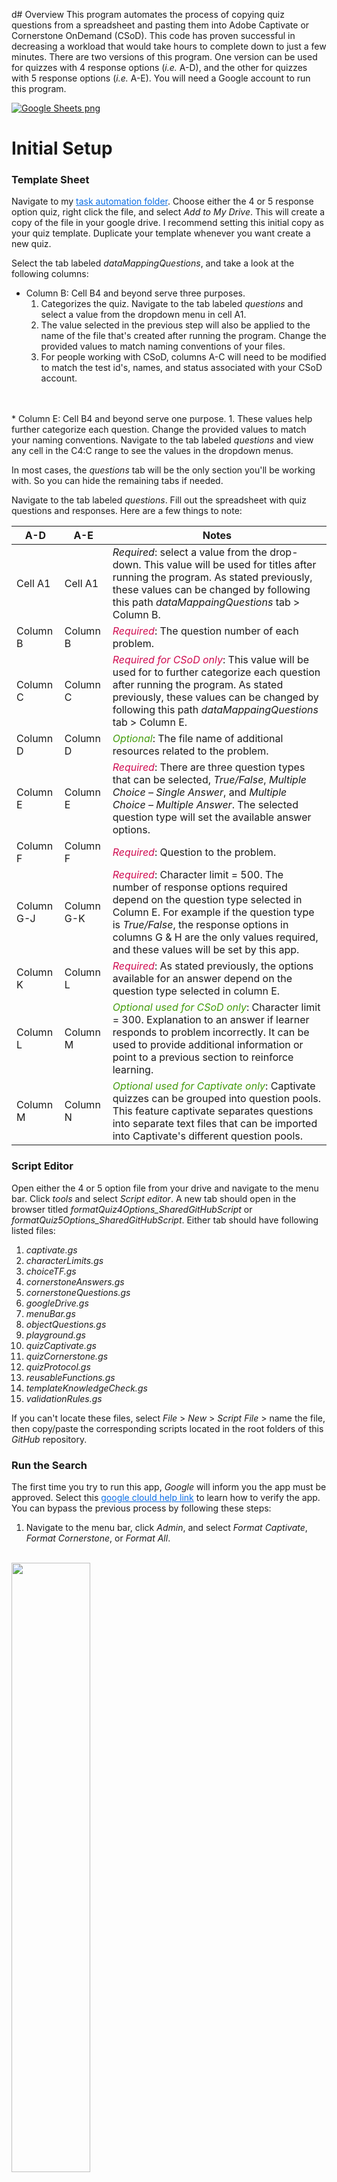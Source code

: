 d# Overview
This program automates the process of copying quiz questions from a spreadsheet and pasting them into Adobe Captivate or Cornerstone OnDemand (CSoD). This code has proven successful in decreasing a workload that would take hours to complete down to just a few minutes. There are two versions of this program. One version can be used for quizzes with 4 response options (<i>i.e.</i> A-D), and the other for quizzes with 5 response options (<i>i.e.</i> A-E). You will need a Google account to run this program.

[![Google Sheets png](./assets/images/quizTemplateA-D.png?raw=true "Google Sheets")](https://drive.google.com/file/d/0B5w_Rm6Jrg-PZXRPMzhYUUJqNU0)

# Initial Setup

### Template Sheet

Navigate to my <a style="color:#0D6EE4" href="https://drive.google.com/open?id=0B5w_Rm6Jrg-PcnBkSDY3aE90cTg">task automation folder</a>.
Choose either the 4 or 5 response option quiz, right click the file, and select <i>Add to My Drive</i>. This will create a copy of the file in your google drive. I recommend setting this initial copy as your quiz template. Duplicate your template whenever you want create a new quiz.


Select the tab labeled <i>dataMappingQuestions</i>, and take a look at the following columns:
* Column B: Cell B4 and beyond serve three purposes.
  1. Categorizes the quiz. Navigate to the tab labeled <i>questions</i> and select a value from the dropdown menu in cell A1.
  2. The value selected in the previous step will also be applied to the name of the file that's created after running the program. Change the provided values to match naming conventions of your files.
  3. For people working with CSoD, columns A-C will need to be modified to match the test  id's, names, and status associated with your CSoD account.
<br>
<br>
* Column E: Cell B4 and beyond serve one purpose.
  1. These values help further categorize each question. Change the provided values to match your naming conventions. Navigate to the tab labeled <i>questions</i> and view any cell in the C4:C range to see the values in the dropdown menus.

In most cases, the <i>questions</i> tab will be the only section you'll be working with. So you can hide the remaining tabs if needed.

Navigate to the tab labeled <i>questions</i>. Fill out the spreadsheet with quiz questions and responses. Here are a few things to note:

|A-D|A-E|Notes|
|---|---|----|
|Cell A1|Cell A1|<i>Required</i>: select a value from the drop-down. This value will be used for titles after running the program. As stated previously, these values can be changed by following this path <i>dataMappaingQuestions</i> tab > Column B.|
|Column B|Column B|<i style="color:#d00c51">Required</i>: The question number of each problem.|
|Column C|Column C|<i style="color:#d00c51">Required for CSoD only</i>: This value will be used for to further categorize each question after running the program. As stated previously, these values can be changed by following this path <i>dataMappaingQuestions</i> tab > Column E.|
|Column D|Column D|<i style="color:#449c0d">Optional</i>: The file name of additional resources related to the problem.|
|Column E|Column E|<i style="color:#d00c51">Required</i>: There are three question types that can be selected, <i>True/False</i>, <i>Multiple Choice – Single Answer</i>, and <i>Multiple Choice – Multiple Answer</i>. The selected question type will set the available answer options.|
|Column F|Column F|<i style="color:#d00c51">Required</i>: Question to the problem.|
|Column G-J|Column G-K|<i style="color:#d00c51">Required</i>:  Character limit = 500. The number of response options required depend on the question type selected in Column E. For example if the question type is <i>True/False</i>, the response options in columns G & H are the only values required, and these values will be set by this app.|
|Column K|Column L|<i style="color:#d00c51">Required</i>: As stated previously, the options available for an answer depend on the question type selected in column E.|
|Column L|Column M|<i style="color:#449c0d">Optional used for CSoD only</i>: Character limit = 300. Explanation to an answer if learner responds to problem incorrectly. It can be used to provide additional information or point to a previous section to reinforce learning.|
|Column M|Column N|<i style="color:#449c0d">Optional used for Captivate only</i>: Captivate quizzes can be grouped into question pools. This feature captivate separates questions into separate text files that can be imported into Captivate's different question pools.|

### Script Editor
Open either the 4 or 5 option file from your drive and navigate to the menu bar. Click <i>tools</i> and select <i>Script editor</i>. A new tab should open in the browser titled <i>formatQuiz4Options_SharedGitHubScript</i> or <i>formatQuiz5Options_SharedGitHubScript</i>. Either tab should have following listed files:

1. <i>captivate.gs</i>
2. <i>characterLimits.gs</i>
3. <i>choiceTF.gs</i>
4. <i>cornerstoneAnswers.gs</i>
5. <i>cornerstoneQuestions.gs</i>
6. <i>googleDrive.gs</i>
7. <i>menuBar.gs</i>
8. <i>objectQuestions.gs</i>
9. <i>playground.gs</i>
10. <i>quizCaptivate.gs</i>
11. <i>quizCornerstone.gs</i>
12. <i>quizProtocol.gs</i>
13. <i>reusableFunctions.gs</i>
14. <i>templateKnowledgeCheck.gs</i>
15. <i>validationRules.gs</i>

If you can't locate these files, select <i>File</i> > <i>New</i> > <i>Script File</i> > name the file, then copy/paste the corresponding scripts located in the root folders of this <i>GitHub</i> repository.

### Run the Search
The first time you try to run this app, <i>Google</i> will inform you the app must be approved. Select this <a style="color:#0D6EE4" href="https://support.google.com/cloud/answer/7454865">google clould help link</a> to learn how to verify the app. You can bypass the previous process by following these steps:

1. Navigate to the menu bar, click <i>Admin</i>, and select <i>Format Captivate</i>, <i>Format Cornerstone</i>, or <i>Format All</i>.
<br>
<img src="./assets/images/1_menu.png" width="50%" >
<br>

2. A pop-up will appear letting you know authorization is required. Click the button labeled <i>Continue</i>.
<br>
<img src="./assets/images/2_authorize.png" width="50%" >
<br>

3. Select the <i>Google</i> account you wish to use. Then select the link labeled <i>Advanced</i>.
<br>
<img src="./assets/images/3_advanced.png" width="50%" >
<br>

4. Click the link at the bottom. It should be labeled with the name of the script being used to run this app. Unless you rename the script it should be labeled as <i>dailyReport_SharedGitHubScript</i>.
<br>
<img src="./assets/images/4_verify.png" width="50%" >
<br>

5. Type the word <i>Continue</i> in the text box and click <i>NEXT</i>.
<br>
<img src="./assets/images/5_continue.png" width="50%" >
<br>

6. Once verified, the app should run. But, if it doesn't, repeat step 1 and that should do the trick.

7. If this is your first time running the app, wait for the script to finish running, then open your google drive and search within the root directory for a folder titled <i>quizAutomation</i>. The app created this folder. Notice a subfolder has also been created with the same name that you selected in cell A1 of the <i>questions</i> tab. All files will be placed in the subfolder.

8. Treat the <i>quizAutomation</i> folder's name as a unique id, ensure no other folder in your google drive has the same name. You can move this folder to another location in your drive, any time you run the app, the program will fish out its location.

### Saving and Uploading Files
Navigate to the corresponding subfolder and open either the Captivate or Cornerstone files you want to upload.

* Example files are available for you to practice uploading at the following location <i>./assets/images/dataExamples</i>

* Captivate
  * Click <i>File</i> > <i>Download As</i> > <i>Plain Text (.txt)</i>
  * Open an Adobe Captivate project. Select <i>Quiz > Question Pool Manager... > Import GIFT File > select the file > Open</i>

* CSoD
  * You will have to run the following steps for both  <i>Questions</i> and <i>Answers</i> tabs located in the CSoD excel file.
  * Click <i>File</i> > <i>Download As</i> > <i>Comma-separated values (.csv, current sheet)</i>
  * Cornerstone OnDemand has specific for uploading tests questions and answers into their servers. Ensure files match their upload templates before uploading.
### Modify the script
The questions tab has 4 example question that can be used to see how the program operates. This information can be removed altogether. However, any other changes made to either spreadsheet will require thoughtful consideration, because you will most likely have to make supporting changes within the script. Here are a few tips before getting started:

* To rename the spreadsheet tab names:

  * Click the drop-down icon on the tab that will be renamed, then click <i>Rename</i>.

  * Navigate to the menu bar. Click <i>tools</i> and select <i>Script editor</i>. You will have to run across each script to locate the corresponding sheet names, and replace the strings with the names you create. Ideally I would have created an object that houses the sheet names in one location, but didn't consider this when first creating the app. If you consider doing this, the <i>reusable functions.gs</i> file is a good place to store the object.

* Renaming Headers in the spreadsheet:
  * Navigate to the menu bar. Click <i>tools</i> and select <i>Script editor</i> and locate the <i>reusable functions.gs</i> file. Look for the object that houses the headers you replaced, and supply the new names in the respective locations. You might also have to search each script file to ensure all instances of the headers have been replaced.
